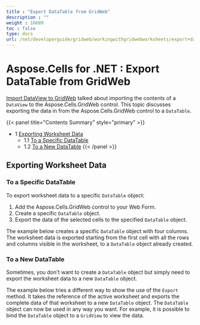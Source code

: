 ```yaml
---
title : "Export DataTable from GridWeb" 
description : "" 
weight : 16689 
toc : false
type: docs
url: /net/developerguide/gridweb/workingwithgridwebworksheets/export+datatable+from+gridweb/
---
```


# Aspose.Cells for .NET : Export DataTable from GridWeb


[Import DataView to GridWeb](https://docs2.aspose.com/cells/net/developerguide/gridweb/workingwithgridwebworksheets/import+dataview+to+gridweb) talked about importing the contents of a `DataView` to the Aspose.Cells.GridWeb control. This topic discusses exporting the data in from the Aspose.Cells.GridWeb control to a `DataTable`.

{{< panel title="Contents Summary" style="primary" >}}
*   1 [Exporting Worksheet Data](#exporting-worksheet-data)
    *   1.1 [To a Specific DataTable](#to-a-specific-datatable)
    *   1.2 [To a New DataTable](#to-a-new-datatable)
{{< /panel >}}
 

## Exporting Worksheet Data

### To a Specific DataTable

To export worksheet data to a specific `DataTable` object:

1.  Add the Aspose.Cells.GridWeb control to your Web Form.
2.  Create a specific `DataTable` object.
3.  Export the data of the selected cells to the specified `DataTable` object.

The example below creates a specific `DataTable` object with four columns. The worksheet data is exported starting from the first cell with all the rows and columns visible in the worksheet, to a `DataTable` object already created.

### To a New DataTable

Sometimes, you don't want to create a `DataTable` object but simply need to export the worksheet data to a new `DataTable` object.

The example below tries a different way to show the use of the `Export` method. It takes the reference of the active worksheet and exports the complete data of that worksheet to a new `DataTable` object. The `DataTable` object can now be used in any way you want. For example, it is possible to bind the `DataTable` object to a `GridView` to view the data.


